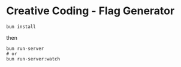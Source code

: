 # Creative Coding - Flag Generator

`bun install`

then

```
bun run-server
# or 
bun run-server:watch
```

